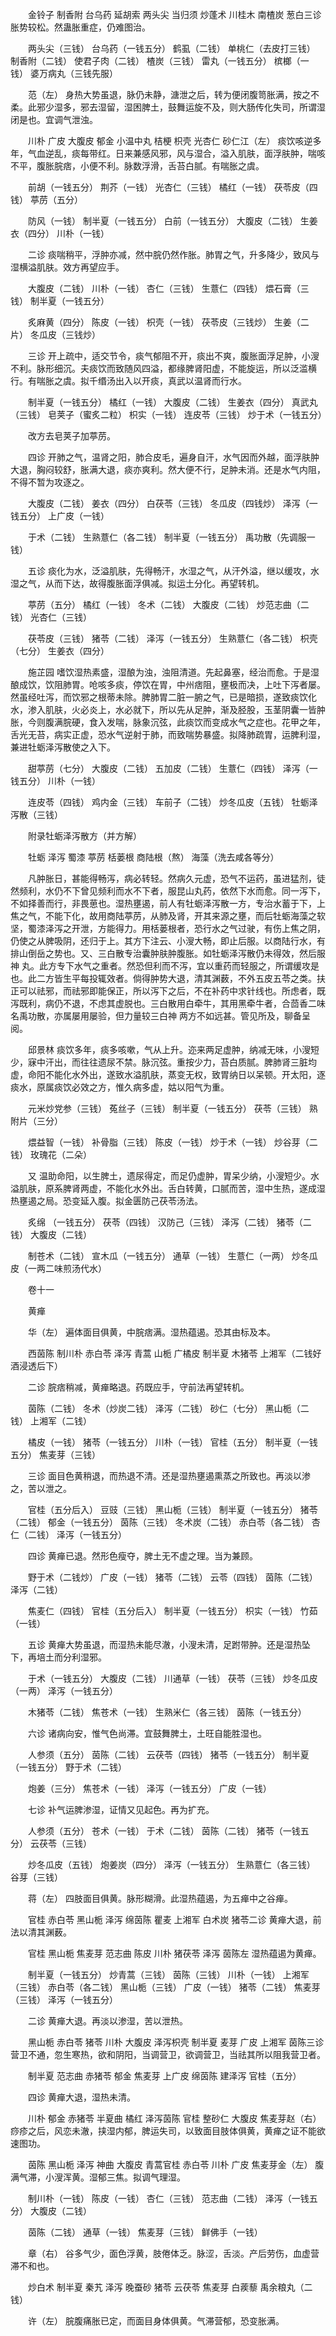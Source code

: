 <!-- { "loadSidebar": true } -->
　　金铃子 制香附 台乌药 延胡索 两头尖 当归须 炒蓬术 川桂木 南楂炭 葱白三诊 胀势较松。然蛊胀重症，仍难图治。

　　两头尖（三钱） 台乌药（一钱五分） 鹤虱（二钱） 单桃仁（去皮打三钱） 制香附（二钱） 使君子肉（二钱） 楂炭（三钱） 雷丸（一钱五分） 槟榔（一钱） 婆万病丸（三钱先服）

　　范（左） 身热大势虽退，脉仍未静，溏泄之后，转为便闭腹笥胀满，按之不柔。此邪少湿多，邪去湿留，湿困脾土，鼓舞运旋不及，则大肠传化失司，所谓湿闭是也。宜调气泄浊。

　　川朴 广皮 大腹皮 郁金 小温中丸 桔梗 枳壳 光杏仁 砂仁江（左） 痰饮咳逆多年，气血逆乱，痰每带红。日来兼感风邪，风与湿合，溢入肌肤，面浮肤肿，喘咳不平，腹胀脘痞，小便不利。脉数浮滑，舌苔白腻。有喘胀之虞。

　　前胡（一钱五分） 荆芥（一钱） 光杏仁（三钱） 橘红（一钱） 茯苓皮（四钱） 葶苈（五分）

　　防风（一钱） 制半夏（一钱五分） 白前（一钱五分） 大腹皮（二钱） 生姜衣（四分） 川朴（一钱）

　　二诊 痰喘稍平，浮肿亦减，然中脘仍然作胀。肺胃之气，升多降少，致风与湿横溢肌肤。效方再望应手。

　　大腹皮（二钱） 川朴（一钱） 杏仁（三钱） 生薏仁（四钱） 煨石膏（三钱） 制半夏（一钱五分）

　　炙麻黄（四分） 陈皮（一钱） 枳壳（一钱） 茯苓皮（三钱炒） 生姜（二片） 冬瓜皮（三钱炒）

　　三诊 开上疏中，适交节令，痰气郁阻不开，痰出不爽，腹胀面浮足肿，小溲不利。脉形细沉。夫痰饮而致随风四溢，都缘脾肾阳虚，不能旋运，所以泛滥横行。有喘胀之虞。拟千缗汤出入以开痰，真武以温肾而行水。

　　制半夏（一钱五分） 橘红（一钱） 大腹皮（二钱） 生姜衣（四分） 真武丸（三钱） 皂荚子（蜜炙二粒） 枳实（一钱） 连皮苓（三钱） 炒于术（一钱五分）

　　改方去皂荚子加葶苈。

　　四诊 开肺之气，温肾之阳，肺合皮毛，遍身自汗，水气因而外越，面浮肤肿大退，胸闷较舒，胀满大退，痰亦爽利。然大便不行，足肿未消。还是水气内阻，不得不暂为攻逐之。

　　大腹皮（二钱） 姜衣（四分） 白茯苓（三钱） 冬瓜皮（四钱炒） 泽泻（一钱五分） 上广皮（一钱）

　　于术（二钱） 生熟薏仁（各二钱） 制半夏（一钱五分） 禹功散（先调服一钱）

　　五诊 痰化为水，泛溢肌肤，先得畅汗，水湿之气，从汗外溢，继以缓攻，水湿之气，从而下达，故得腹胀面浮俱减。拟运土分化。再望转机。

　　葶苈（五分） 橘红（一钱） 冬术（二钱） 大腹皮（二钱） 炒范志曲（二钱） 光杏仁（三钱）

　　茯苓皮（三钱） 猪苓（二钱） 泽泻（一钱五分） 生熟薏仁（各二钱） 枳壳（七分） 生姜衣（四分）

　　施芷园 嗜饮湿热素盛，湿酿为浊，浊阻清道。先起鼻塞，经治而愈。于是湿酿成饮，饮阻肺胃。呛咳多痰，停饮在胃，中州痞阻，壅极而决，上吐下泻者屡。然虽经吐泻，而饮邪之根蒂未除。脾肺胃二脏一腑之气，已是暗损，遂致痰饮化水，渗入肌肤，火必炎上，水必就下，所以先从足肿，渐及胫股，玉茎阴囊一皆肿胀，今则腹满脘硬，食入发喘，脉象沉弦，此痰饮而变成水气之症也。花甲之年，舌光无苔，病实正虚，恐水气逆射于肺，而致喘势暴盛。拟降肺疏胃，运脾利湿，兼进牡蛎泽泻散使之入下。

　　甜葶苈（七分） 大腹皮（二钱） 五加皮（二钱） 生薏仁（四钱） 泽泻（一钱五分） 川朴（一钱）

　　连皮苓（四钱） 鸡内金（三钱） 车前子（二钱） 炒冬瓜皮（五钱） 牡蛎泽泻散（三钱）

　　附录牡蛎泽泻散方（并方解）

　　牡蛎 泽泻 蜀漆 葶苈 栝蒌根 商陆根（熬） 海藻（洗去咸各等分）

　　凡肿胀日，甚能得畅泻，病必转轻。然病久元虚，恐气不运药，虽进猛剂，徒然频利，水仍不下曾见频利而水不下者，服昆山丸药，依然下水而愈。同一泻下，不如择善而行，非畏葸也。湿热壅遏，前人有牡蛎泽泻散一方，专治水蓄于下，上焦之气，不能下化，故用商陆葶苈，从肺及肾，开其来源之壅，而后牡蛎海藻之软坚，蜀漆泽泻之开泄，方能得力。用栝蒌根者，恐行水之气过驶，有伤上焦之阴，仍使之从脾吸阴，还归于上。其方下注云、小溲大畅，即止后服。以商陆行水，有排山倒岳之势也。又、三白散专治囊肿肤肿腹胀。如牡蛎泽泻散仍未得效，然后服神 丸。此方专下水气之重者。然恐但利而不泻，宜以重药而轻服之，所谓缓攻是也。此二方皆生平每投辄效者。倘得肿势大退，清其渊薮，不外五皮五苓之类。扶正可以祛邪，而祛邪即能保正，所以泻下之后，不在补药中求针线也。所虑者，既泻既利，病仍不退，不虑其虚脱也。三白散用白牵牛，其用黑牵牛者，合茴香二味名禹功散，亦属屡用屡验，但力量较三白神 两方不如远甚。管见所及，聊备呈阅。

　　邱景林 痰饮多年，痰多咳嗽，气从上升。迩来两足虚肿，纳减无味，小溲短少，寐中汗出，而往往遗尿不禁。脉沉弦。重按少力，苔白质腻。脾肺肾三脏均虚，命阳不能化水外出，遂致水溢肌肤，蒸变无权，致胃纳日以呆顿。开太阳，逐痰水，原属痰饮必效之方，惟久病多虚，姑以阳气为重。

　　元米炒党参（三钱） 菟丝子（三钱） 制半夏（一钱五分） 茯苓（三钱） 熟附片（三分）

　　煨益智（一钱） 补骨脂（三钱） 陈皮（一钱） 炒于术（一钱） 炒谷芽（二钱） 玫瑰花（二朵）

　　又 温助命阳，以生脾土，遗尿得定，而足仍虚肿，胃呆少纳，小溲短少。水溢肌肤，原系脾肾两虚，不能化水外出。舌白转黄，口腻而苦，湿中生热，遂成湿热壅遏之局。恐变延入腹。拟金匮防己茯苓汤法。

　　炙绵 （一钱五分） 茯苓（四钱） 汉防己（三钱） 泽泻（二钱） 猪苓（二钱） 大腹皮（二钱）

　　制苍术（二钱） 宣木瓜（一钱五分） 通草（一钱） 生薏仁（一两） 炒冬瓜皮（一两二味煎汤代水）

　　卷十一

　　黄瘅

　　华（左） 遍体面目俱黄，中脘痞满。湿热蕴遏。恐其由标及本。

　　西茵陈 制川朴 赤白苓 泽泻 青蒿 山栀 广橘皮 制半夏 木猪苓 上湘军（二钱好酒浸透后下）

　　二诊 脘痞稍减，黄瘅略退。药既应手，守前法再望转机。

　　茵陈（二钱） 冬术（炒炭二钱） 泽泻（二钱） 砂仁（七分） 黑山栀（二钱） 上湘军（二钱）

　　橘皮（一钱） 猪苓（一钱五分） 川朴（一钱） 官桂（五分） 制半夏（一钱五分） 焦麦芽（三钱）

　　三诊 面目色黄稍退，而热退不清。还是湿热壅遏熏蒸之所致也。再淡以渗之，苦以泄之。

　　官桂（五分后入） 豆豉（三钱） 黑山栀（三钱） 制半夏（一钱五分） 猪苓（二钱） 郁金（一钱五分） 茵陈（三钱） 冬术炭（二钱） 赤白苓（各二钱） 杏仁（二钱） 泽泻（一钱五分）

　　四诊 黄瘅已退。然形色瘦夺，脾土无不虚之理。当为兼顾。

　　野于术（二钱炒） 广皮（一钱） 猪苓（二钱） 云苓（四钱） 茵陈（二钱） 泽泻（二钱）

　　焦麦仁（四钱） 官桂（五分后入） 制半夏（一钱五分） 枳实（一钱） 竹茹（一钱）

　　五诊 黄瘅大势虽退，而湿热未能尽澈，小溲未清，足跗带肿。还是湿热坠下，再培土而分利湿邪。

　　于术（一钱五分） 大腹皮（二钱） 川通草（一钱） 茯苓（三钱） 炒冬瓜皮（一两） 泽泻（一钱五分）

　　木猪苓（二钱） 焦苍术（一钱） 生熟米仁（各三钱） 茵陈（一钱五分）

　　六诊 诸病向安，惟气色尚滞。宜鼓舞脾土，土旺自能胜湿也。

　　人参须（五分） 茵陈（二钱） 云茯苓（四钱） 猪苓（一钱五分） 制半夏（一钱五分） 野于术（二钱）

　　炮姜（三分） 焦苍术（一钱） 泽泻（一钱五分） 广皮（一钱）

　　七诊 补气运脾渗湿，证情又见起色。再为扩充。

　　人参须（五分） 苍术（一钱） 于术（二钱） 茵陈（二钱） 猪苓（一钱五分） 云茯苓（三钱）

　　炒冬瓜皮（五钱） 炮姜炭（四分） 泽泻（一钱五分） 生熟薏仁（各三钱） 谷芽（三钱）

　　蒋（左） 四肢面目俱黄。脉形糊滑。此湿热蕴遏，为五瘅中之谷瘅。

　　官桂 赤白苓 黑山栀 泽泻 绵茵陈 瞿麦 上湘军 白术炭 猪苓二诊 黄瘅大退，前法以清其渊薮。

　　官桂 黑山栀 焦麦芽 范志曲 陈皮 川朴 猪茯苓 泽泻 茵陈左 湿热蕴遏为黄瘅。

　　制半夏（一钱五分） 炒青蒿（三钱） 茵陈（三钱） 川朴（一钱） 上湘军（三钱） 赤白苓（各二钱） 黑山栀（三钱） 广皮（一钱） 猪苓（二钱） 焦麦芽（三钱） 泽泻（一钱五分）

　　二诊 黄瘅大退。再淡以渗湿，苦以泄热。

　　黑山栀 赤白苓 猪苓 川朴 大腹皮 泽泻枳壳 制半夏 麦芽 广皮 上湘军 茵陈三诊 营卫不通，忽生寒热，欲和阴阳，当调营卫，欲调营卫，当祛其所以阻我营卫者。

　　制半夏 范志曲 赤猪苓 郁金 焦麦芽 上广皮 绵茵陈 建泽泻 官桂（五分）

　　四诊 黄瘅大退，湿热未清。

　　川朴 郁金 赤猪苓 半夏曲 橘红 泽泻茵陈 官桂 整砂仁 大腹皮 焦麦芽赵（右） 痧疹之后，风恋未澈，挟湿内郁，脾运失司，以致面目肢体俱黄，黄瘅之证不能欲速图功。

　　茵陈 黑山栀 泽泻 神曲 大腹皮 青蒿官桂 赤白苓 川朴 广皮 焦麦芽金（左） 腹满气滞，小溲浑黄。湿郁三焦。拟调气理湿。

　　制川朴（一钱） 陈皮（一钱） 杏仁（三钱） 范志曲（二钱） 泽泻（一钱五分） 大腹皮（二钱）

　　茵陈（二钱） 通草（一钱） 焦麦芽（三钱） 鲜佛手（一钱）

　　章（右） 谷多气少，面色浮黄，肢倦体乏。脉涩，舌淡。产后劳伤，血虚营滞不和也。

　　炒白术 制半夏 秦艽 泽泻 晚蚕砂 猪苓 云茯苓 焦麦芽 白蒺藜 禹余粮丸（二钱）

　　许（左） 脘腹痛胀已定，而面目身体俱黄。气滞营郁，恐变胀满。


